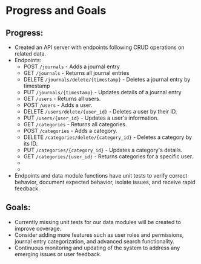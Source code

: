 # Progress and Goals


## Progress:

- Created an API server with endpoints following CRUD operations on related data.
- Endpoints:
	- POST `/journals` - Adds a journal entry
	- GET `/journals` - Returns all journal entries
	- DELETE `/journals/delete/{timestamp}` - Deletes a journal entry by timestamp
	- PUT `/journals/{timestamp}` - Updates details of a journal entry
	- GET `/users` - Returns all users.
	- POST `/users` - Adds a user.
	- DELETE `/users/delete/{user_id}` - Deletes a user by their ID.
	- PUT `/users/{user_id}` - Updates a user's information.
	- GET `/categories` - Returns all categories.
	- POST `/categories` - Adds a category.
	- DELETE `/categories/delete/{category_id}` - Deletes a category by its ID.
	- PUT `/categories/{category_id}` - Updates a category's details.
	- GET `/categories/{user_id}` - Returns categories for a specific user.
	- 
	- 
- Endpoints and data module functions have unit tests to verify correct behavior, document expected behavior, isolate issues, and receive rapid feedback.


## Goals:

- Currently missing unit tests for our data modules will be created to improve coverage.
- Consider adding more features such as user roles and permissions, journal entry categorization, and advanced search functionality.
- Continuous monitoring and updating of the system to address any emerging issues or user feedback.
